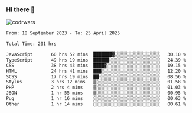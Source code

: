 ### Hi there 👋


![codrwars](https://www.codewars.com/users/rsschool_c9af20f58c35c696/badges/micro) 

<!--START_SECTION:waka-->

```txt
From: 18 September 2023 - To: 25 April 2025

Total Time: 201 hrs

JavaScript       60 hrs 52 mins  ███████▓░░░░░░░░░░░░░░░░░   30.10 %
TypeScript       49 hrs 19 mins  ██████░░░░░░░░░░░░░░░░░░░   24.39 %
CSS              38 hrs 43 mins  ████▓░░░░░░░░░░░░░░░░░░░░   19.15 %
HTML             24 hrs 41 mins  ███░░░░░░░░░░░░░░░░░░░░░░   12.20 %
SCSS             17 hrs 19 mins  ██░░░░░░░░░░░░░░░░░░░░░░░   08.56 %
Stylus           3 hrs 12 mins   ▒░░░░░░░░░░░░░░░░░░░░░░░░   01.58 %
PHP              2 hrs 4 mins    ▒░░░░░░░░░░░░░░░░░░░░░░░░   01.03 %
JSON             1 hr 55 mins    ▒░░░░░░░░░░░░░░░░░░░░░░░░   00.95 %
Pug              1 hr 16 mins    ░░░░░░░░░░░░░░░░░░░░░░░░░   00.63 %
Other            1 hr 14 mins    ░░░░░░░░░░░░░░░░░░░░░░░░░   00.61 %
```

<!--END_SECTION:waka-->
